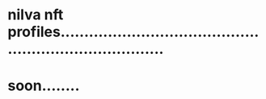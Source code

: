 # nilva nft profiles...........................................................................
# soon........
